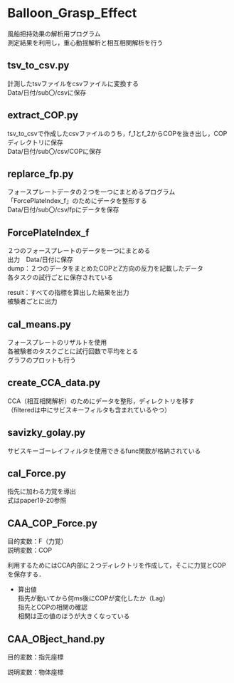 # Balloon_Grasp_Effect

風船把持効果の解析用プログラム  
測定結果を利用し，重心動揺解析と相互相関解析を行う  



  
## tsv_to_csv.py
計測したtsvファイルをcsvファイルに変換する  
Data/日付/sub〇/csvに保存  


## extract_COP.py  
tsv_to_csvで作成したcsvファイルのうち，f_1とf_2からCOPを抜き出し，COPディレクトリに保存  
Data/日付/sub〇/csv/COPに保存  


## replarce_fp.py  
フォースプレートデータの２つを一つにまとめるプログラム「ForcePlateIndex_f」のためにデータを整形する  
Data/日付/sub〇/csv/fpにデータを保存  

## ForcePlateIndex_f

２つのフォースプレートのデータを一つにまとめる  
出力　Data/日付に保存  
dump：２つのデータをまとめたCOPとZ方向の反力を記載したデータ  
各タスクの試行ごとに保存されている  

result：すべての指標を算出した結果を出力  
被験者ごとに出力  

## cal_means.py  
フォースプレートのリザルトを使用  
各被験者のタスクごとに試行回数で平均をとる  
グラフのプロットも行う  

## create_CCA_data.py  
CCA（相互相関解析）のためにデータを整形，ディレクトリを移す  
（filteredは中にサビスキーフィルタも含まれているやつ）  

## savizky_golay.py  
サビスキーゴーレイフィルタを使用できるfunc関数が格納されている  

## cal_Force.py  
指先に加わる力覚を導出  
式はpaper19-20参照  

## CAA_COP_Force.py  
目的変数：F（力覚）  
説明変数：COP  

利用するためにはCCA内部に２つディレクトリを作成して，そこに力覚とCOPを保存する．  
- 算出値  
    指先が動いてから何ms後にCOPが変化したか（Lag）  
    指先とCOPの相関の確認  
    相関は正の値のほうが大きくなっている  
    

## CAA_OBject_hand.py  
 
目的変数：指先座標  

説明変数：物体座標  
